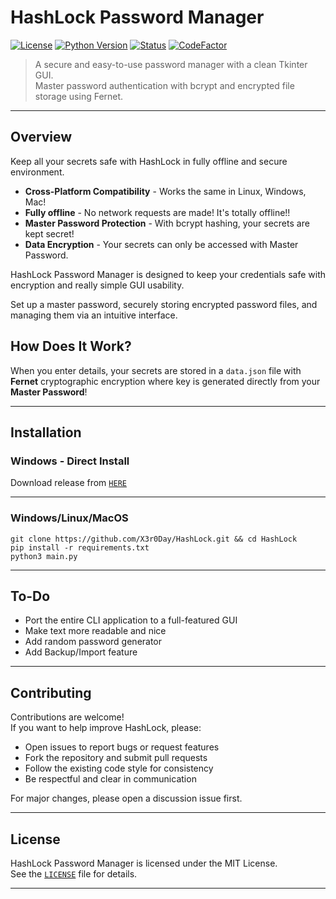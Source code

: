 # HashLock Password Manager

[![License](https://img.shields.io/github/license/X3r0Day/HashLock)](https://github.com/X3r0Day/HashLock/blob/main/LICENSE)
[![Python Version](https://img.shields.io/badge/python-3.8%2B-blue)](https://www.python.org/downloads/)
[![Status](https://img.shields.io/badge/status-early--development-orange)](https://github.com/X3r0Day/HashLock)
[![CodeFactor](https://www.codefactor.io/repository/github/x3r0day/hashlock/badge)](https://www.codefactor.io/repository/github/x3r0day/hashlock/issues)

> A secure and easy-to-use password manager with a clean Tkinter GUI.  
> Master password authentication with bcrypt and encrypted file storage using Fernet.

---

## Overview

Keep all your secrets safe with HashLock in fully offline and secure environment.

- **Cross-Platform Compatibility** - Works the same in Linux, Windows, Mac!
- **Fully offline** - No network requests are made! It's totally offline!!
- **Master Password Protection** - With bcrypt hashing, your secrets are kept secret!
- **Data Encryption** - Your secrets can only be accessed with Master Password.


HashLock Password Manager is designed to keep your credentials safe with encryption and really simple GUI usability.

Set up a master password, securely storing encrypted password files, and managing them via an intuitive interface.

## How Does It Work?
When you enter details, your secrets are stored in a `data.json` file with **Fernet** cryptographic encryption where key is generated directly from your **Master  Password**!

---

## Installation

### Windows - Direct Install
Download release from [`HERE`](https://github.com/X3r0Day/HashLock/releases/tag/v1.0.0)

---

### Windows/Linux/MacOS
```
git clone https://github.com/X3r0Day/HashLock.git && cd HashLock
pip install -r requirements.txt
python3 main.py
```

---

## To-Do 

- Port the entire CLI application to a full-featured GUI
- Make text more readable and nice
- Add random password generator
- Add Backup/Import feature


---

## Contributing

Contributions are welcome!  
If you want to help improve HashLock, please:

- Open issues to report bugs or request features
- Fork the repository and submit pull requests
- Follow the existing code style for consistency
- Be respectful and clear in communication

For major changes, please open a discussion issue first.



---

## License

HashLock Password Manager is licensed under the MIT License.  
See the [`LICENSE`](https://github.com/X3r0Day/HashLock/blob/main/LICENSE) file for details.

---
